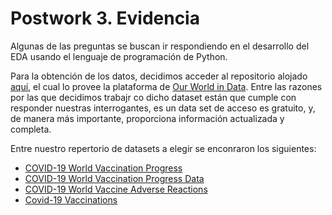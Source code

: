 # Postwork 3. Evidencia

Algunas de las preguntas se buscan ir respondiendo en el desarrollo del EDA usando el lenguaje de programación de Python.

Para la obtención de los datos, decidimos acceder al repositorio alojado [aquí](https://github.com/owid/covid-19-data/tree/master/public/data), el cual lo provee la plataforma de [Our World in Data](https://ourworldindata.org/coronavirus). Entre las razones por las que decidimos trabajr co dicho dataset están que cumple con responder nuestras interrogantes, es un data set de acceso es gratuito, y,  de manera más importante, proporciona información actualizada y completa.

Entre nuestro repertorio de datasets a elegir se enconraron los siguientes:
- [COVID-19 World Vaccination Progress](https://www.kaggle.com/gpreda/covid-world-vaccination-progress)
- [COVID-19 World Vaccination Progress Data](https://www.kaggle.com/fedesoriano/coronavirus-covid19-vaccinations-data)
- [COVID-19 World Vaccine Adverse Reactions](https://www.kaggle.com/ayushggarg/covid19-vaccine-adverse-reactions)
- [Covid-19 Vaccinations](https://www.kaggle.com/mpwolke/cusersmarilonedriveimagensvaccinationpng)

